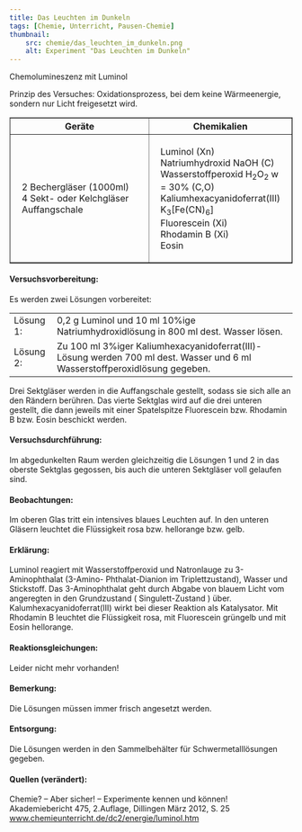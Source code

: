 ```yaml
---
title: Das Leuchten im Dunkeln
tags: [Chemie, Unterricht, Pausen-Chemie]
thumbnail: 
    src: chemie/das_leuchten_im_dunkeln.png
    alt: Experiment "Das Leuchten im Dunkeln"
---
```


<youtube watch="SNQCIEldTHI"></youtube>

Chemolumineszenz mit Luminol

Prinzip des Versuches: Oxidationsprozess, bei dem keine
Wärmeenergie, sondern nur Licht freigesetzt wird.

<table border="1" style="width:100%">
    <tr>
        <th style="width:50%">Geräte</th>
        <th style="width:50%">Chemikalien</th>
    </tr>
    <tr>
        <td style="padding:20px">
            2 Bechergläser (1000ml)<br />
            4 Sekt- oder Kelchgläser<br />
            Auffangschale
        </td>
        <td style="padding:20px">
            Luminol (Xn)<br />
            Natriumhydroxid NaOH (C)<br />
            Wasserstoffperoxid H<sub>2</sub>O<sub>2</sub> w = 30% (C,O)<br />
            Kaliumhexacyanidoferrat(III) K<sub>3</sub>[Fe(CN)<sub>6</sub>]<br />
            Fluorescein (Xi)<br />
            Rhodamin B (Xi)<br />
            Eosin
        </td>
    </tr>
</table>

<h4>Versuchsvorbereitung:</h4>

Es werden zwei Lösungen vorbereitet:
<table>
    <tr>
        <td>Lösung 1:</td>
        <td>0,2 g Luminol und 10 ml 10%ige Natriumhydroxidlösung in 800 ml dest. Wasser lösen.</td>
    </tr>
    <tr>
        <td>Lösung 2:</td>
        <td>
            Zu 100 ml 3%iger Kaliumhexacyanidoferrat(III)-Lösung werden 700 ml dest.
            Wasser und 6 ml Wasserstoffperoxidlösung gegeben.
        </td>
    </tr>
</table>

Drei Sektgläser werden in die Auffangschale gestellt, sodass sie
sich alle an den Rändern berühren. Das vierte Sektglas wird auf die
drei unteren gestellt, die dann jeweils mit einer Spatelspitze
Fluorescein bzw. Rhodamin B bzw. Eosin beschickt werden.

<h4>Versuchsdurchführung:</h4>

Im abgedunkelten Raum werden gleichzeitig die Lösungen 1 und 2 in
das oberste Sektglas gegossen, bis auch die unteren Sektgläser voll
gelaufen sind.

<h4>Beobachtungen:</h4>

Im oberen Glas tritt ein intensives blaues Leuchten auf. In den
unteren Gläsern leuchtet die Flüssigkeit rosa bzw. hellorange
bzw. gelb.

<h4>Erklärung:</h4>

Luminol reagiert mit Wasserstoffperoxid und Natronlauge zu
3-Aminophthalat (3-Amino- Phthalat-Dianion im Triplettzustand),
Wasser und Stickstoff. Das 3-Aminophthalat geht durch Abgabe von
blauem Licht vom angeregten in den Grundzustand ( Singulett-Zustand
) über. Kalumhexacyanidoferrat(III) wirkt bei dieser Reaktion als
Katalysator. Mit Rhodamin B leuchtet die Flüssigkeit rosa, mit
Fluorescein grüngelb und mit Eosin hellorange.


<h4>Reaktionsgleichungen:</h4>

Leider nicht mehr vorhanden!

<h4>Bemerkung:</h4>

Die Lösungen müssen immer frisch angesetzt werden.

<h4>Entsorgung:</h4>

Die Lösungen werden in den Sammelbehälter für Schwermetalllösungen gegeben.

<h4>Quellen (verändert):</h4>

Chemie? – Aber sicher! – Experimente kennen und können!<br />
Akademiebericht 475, 2.Auflage, Dillingen März 2012, S. 25<br />
<a href="http://www.chemieunterricht.de/dc2/energie/luminol.htm">www.chemieunterricht.de/dc2/energie/luminol.htm<?= $pfeil ?></a>
